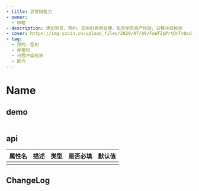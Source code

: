 ```yaml
---
- title: 异常码能力
- owner:
  - 梓皓
- description: 添加学员，预约，签到时异常处理，包含学员资产校验，日程冲突检测
- cover: https://img.yzcdn.cn/upload_files/2020/07/09/FoWTZpPrtOnTvQsd-RpXT2p6O-cx.png
- tag:
  - 预约，签到
  - 异常码
  - 日程冲突检测
  - 能力
---
```


# Name
## demo
```jsx
```
## api
| 属性名  | 描述                 | 类型                                                  | 是否必填 | 默认值               |
| ------ | ------------------- | ---------------------------------------------------- | ------- | ------------------- |
|        |                     |                                                      |         |                     |

## ChangeLog
